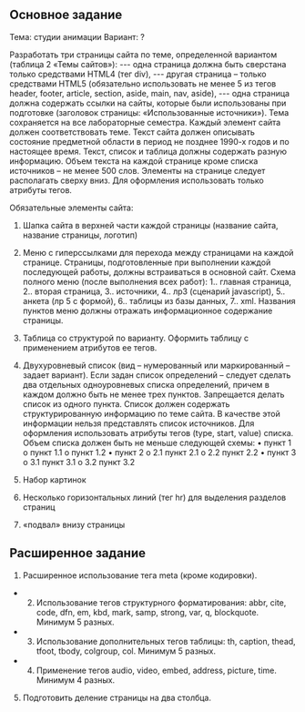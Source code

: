 ## Основное задание

Тема: студии анимации
Вариант: ?

Разработать три страницы сайта по теме, определенной вариантом (таблица 2 «Темы сайтов»):
--- одна страница должна быть сверстана только средствами HTML4 (тег div),
--- другая страница – только средствами HTML5 (обязательно использовать не менее 5 из тегов header, footer, article, section, aside, main, nav, aside),
--- одна страница должна содержать ссылки на сайты, которые были использованы при подготовке (заголовок страницы: «Использованные источники»).
Тема сохраняется на все лабораторные семестра. Каждый элемент сайта должен соответствовать теме. Текст сайта должен описывать состояние предметной области в период не позднее 1990-х годов и по настоящее время.
Текст, список и таблица должны содержать разную информацию. Объем текста на каждой странице кроме списка источников – не менее 500 слов. Элементы на странице следует располагать сверху вниз. Для оформления использовать только атрибуты тегов.

 Обязательные элементы сайта:
1)	Шапка сайта в верхней части каждой страницы (название сайта, название страницы, логотип)
2)	Меню с гиперссылками для перехода между страницами на каждой странице. Страницы, подготовленные при выполнении каждой последующей работы, должны встраиваться в основной сайт. Схема полного меню (после выполнения всех работ): 1.. главная страница, 2.. вторая страница,  3..  источники, 4.. лр3 (сценарий javascript), 5.. анкета (лр 5 с формой), 6.. таблицы из базы данных, 7.. xml. Названия пунктов меню должны отражать информационное содержание страницы.
3)	Таблица со структурой по варианту. Оформить таблицу с применением атрибутов ее тегов.
4)	Двухуровневый список (вид – нумерованный или маркированный – задает вариант). Если задан список определений – следует сделать два отдельных одноуровневых списка определений, причем в каждом должно быть не менее трех пунктов. Запрещается делать список из одного пункта. Список должен содержать структурированную информацию по теме сайта. В качестве этой информации нельзя представлять список источников. Для оформления использовать атрибуты тегов (type, start, value) списка. Объем списка должен быть не меньше следующей схемы:
•	пункт 1
o	пункт 1.1
o	пункт 1.2
•	пункт 2
o	2.1 пункт 2.1
o	2.2 пункт 2.2
•	пункт 3
o	3.1 пункт 3.1
o	3.2 пункт 3.2

5)	Набор картинок
6)	Несколько горизонтальных линий (тег hr) для выделения разделов страниц
7)	«подвал» внизу страницы

## Расширенное задание

1. Расширенное использование тега meta (кроме кодировки).
+ 2. Использование тегов структурного форматирования: abbr, cite, code, dfn, em, kbd, mark, samp, strong, var, q, blockquote. Минимум 5 разных.
+ 3.  Использование дополнительных тегов таблицы: th, caption, thead, tfoot, tbody, colgroup, col. Минимум 5 разных.
+ 4. Применение тегов audio, video, embed, address, picture, time. Минимум 4 разных.
5. Подготовить деление страницы на два столбца.
